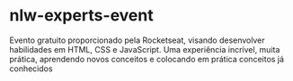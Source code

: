 # nlw-experts-event
Evento gratuito proporcionado pela Rocketseat, visando desenvolver habilidades em HTML, CSS e JavaScript. Uma experiência incrível, muita prática, aprendendo novos conceitos e colocando em prática conceitos já conhecidos
